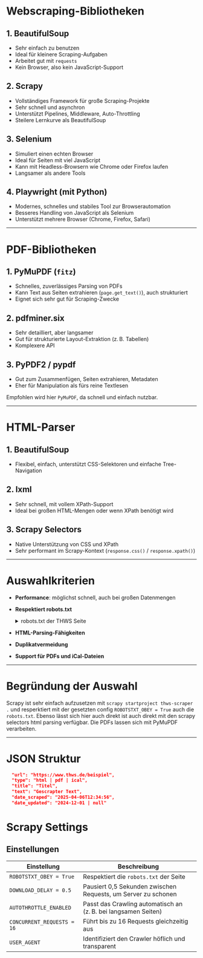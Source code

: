 # Webscraping-Bibliotheken

## 1. BeautifulSoup
- Sehr einfach zu benutzen
- Ideal für kleinere Scraping-Aufgaben
- Arbeitet gut mit `requests`
- Kein Browser, also kein JavaScript-Support

## 2. Scrapy
- Vollständiges Framework für große Scraping-Projekte
- Sehr schnell und asynchron
- Unterstützt Pipelines, Middleware, Auto-Throttling
- Steilere Lernkurve als BeautifulSoup

## 3. Selenium
- Simuliert einen echten Browser
- Ideal für Seiten mit viel JavaScript
- Kann mit Headless-Browsern wie Chrome oder Firefox laufen
- Langsamer als andere Tools

## 4. Playwright (mit Python)
- Modernes, schnelles und stabiles Tool zur Browserautomation
- Besseres Handling von JavaScript als Selenium
- Unterstützt mehrere Browser (Chrome, Firefox, Safari)

---

# PDF-Bibliotheken

## 1. PyMuPDF (`fitz`)
- Schnelles, zuverlässiges Parsing von PDFs
- Kann Text aus Seiten extrahieren (`page.get_text()`), auch strukturiert
- Eignet sich sehr gut für Scraping-Zwecke

## 2. pdfminer.six
- Sehr detailliert, aber langsamer
- Gut für strukturierte Layout-Extraktion (z. B. Tabellen)
- Komplexere API

## 3. PyPDF2 / pypdf
- Gut zum Zusammenfügen, Seiten extrahieren, Metadaten
- Eher für Manipulation als fürs reine Textlesen

Empfohlen wird hier `PyMuPDF`, da schnell und einfach nutzbar.

---

# HTML-Parser

## 1. BeautifulSoup
- Flexibel, einfach, unterstützt CSS-Selektoren und einfache Tree-Navigation

## 2. lxml
- Sehr schnell, mit vollem XPath-Support
- Ideal bei großen HTML-Mengen oder wenn XPath benötigt wird

## 3. Scrapy Selectors
- Native Unterstützung von CSS und XPath
- Sehr performant im Scrapy-Kontext (`response.css()` / `response.xpath()`)

---

# Auswahlkriterien

- **Performance**: möglichst schnell, auch bei großen Datenmengen
- **Respektiert robots.txt**
    
    <details>
    <summary>robots.txt der THWS Seite</summary>
    
    ```txt
    User-agent: *
    
    Allow: /fileadmin/template2016/
    
    Disallow: /cgi-bin/
    Disallow: /fileadmin/
    Disallow: /uploads/
    Disallow: /uploads/tx_odspmpdf/
    Disallow: /personen/
    
    Disallow: /*.swf$
    Disallow: /*.gif$
    Disallow: /*.jpg$
    Disallow: /*.png$

  ```
- **HTML-Parsing-Fähigkeiten**
- **Duplikatvermeidung**
- **Support für PDFs und iCal-Dateien**

---

# Begründung der Auswahl

Scrapy ist sehr einfach aufzusetzen mit `scrapy startproject thws-scraper .` und resperktiert mit der gesetzten config `ROBOTSTXT_OBEY = True` auch die `robots.txt`. Ebenso lässt sich hier auch direkt ist auch direkt mit den scrapy selectors html parsing verfügbar. Die PDFs lassen sich mit PyMuPDF verarbeiten.

---

# JSON Struktur

```json
  "url": "https://www.thws.de/beispiel",
  "type": "html | pdf | ical",
  "title": "Titel",
  "text": "Gescrapter Text",
  "date_scraped": "2025-04-06T12:34:56",
  "date_updated": "2024-12-01 | null" 
```

# Scrapy Settings

## Einstellungen

| Einstellung               | Beschreibung                                                                 |
|---------------------------|------------------------------------------------------------------------------|
| `ROBOTSTXT_OBEY = True`   | Respektiert die `robots.txt` der Seite                                       |
| `DOWNLOAD_DELAY = 0.5`    | Pausiert 0,5 Sekunden zwischen Requests, um Server zu schonen                |
| `AUTOTHROTTLE_ENABLED`    | Passt das Crawling automatisch an (z. B. bei langsamen Seiten)               |
| `CONCURRENT_REQUESTS = 16`| Führt bis zu 16 Requests gleichzeitig aus                                    |
| `USER_AGENT`              | Identifiziert den Crawler höflich und transparent                            |



